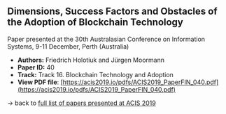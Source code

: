 ## Dimensions, Success Factors and Obstacles of the Adoption of Blockchain Technology

Paper presented at the 30th Australasian Conference on Information Systems, 9-11 December, Perth (Australia)
- **Authors:** Friedrich Holotiuk and Jürgen Moormann
- **Paper ID:** 40
- **Track:** Track 16. Blockchain Technology and Adoption
- **View PDF file**: [https://acis2019.io/pdfs/ACIS2019_PaperFIN_040.pdf](https://acis2019.io/pdfs/ACIS2019_PaperFIN_040.pdf)

&rarr; back to [full list of papers presented at ACIS 2019](https://acis2019.io/)